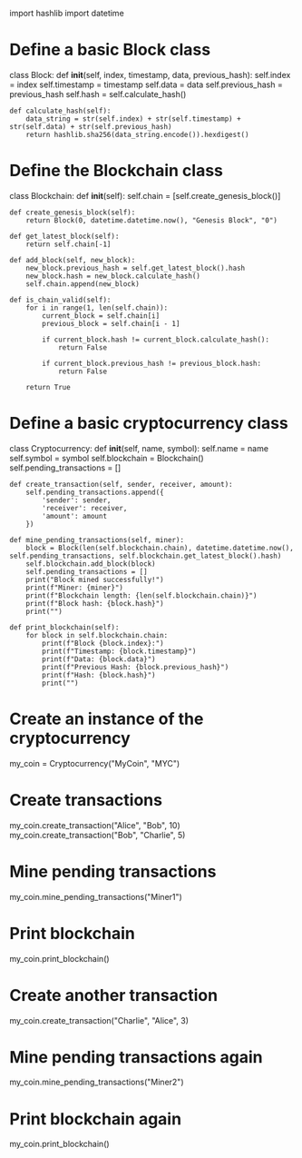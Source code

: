 import hashlib
import datetime

# Define a basic Block class
class Block:
    def __init__(self, index, timestamp, data, previous_hash):
        self.index = index
        self.timestamp = timestamp
        self.data = data
        self.previous_hash = previous_hash
        self.hash = self.calculate_hash()

    def calculate_hash(self):
        data_string = str(self.index) + str(self.timestamp) + str(self.data) + str(self.previous_hash)
        return hashlib.sha256(data_string.encode()).hexdigest()

# Define the Blockchain class
class Blockchain:
    def __init__(self):
        self.chain = [self.create_genesis_block()]

    def create_genesis_block(self):
        return Block(0, datetime.datetime.now(), "Genesis Block", "0")

    def get_latest_block(self):
        return self.chain[-1]

    def add_block(self, new_block):
        new_block.previous_hash = self.get_latest_block().hash
        new_block.hash = new_block.calculate_hash()
        self.chain.append(new_block)

    def is_chain_valid(self):
        for i in range(1, len(self.chain)):
            current_block = self.chain[i]
            previous_block = self.chain[i - 1]

            if current_block.hash != current_block.calculate_hash():
                return False

            if current_block.previous_hash != previous_block.hash:
                return False

        return True

# Define a basic cryptocurrency class
class Cryptocurrency:
    def __init__(self, name, symbol):
        self.name = name
        self.symbol = symbol
        self.blockchain = Blockchain()
        self.pending_transactions = []

    def create_transaction(self, sender, receiver, amount):
        self.pending_transactions.append({
            'sender': sender,
            'receiver': receiver,
            'amount': amount
        })

    def mine_pending_transactions(self, miner):
        block = Block(len(self.blockchain.chain), datetime.datetime.now(), self.pending_transactions, self.blockchain.get_latest_block().hash)
        self.blockchain.add_block(block)
        self.pending_transactions = []
        print("Block mined successfully!")
        print(f"Miner: {miner}")
        print(f"Blockchain length: {len(self.blockchain.chain)}")
        print(f"Block hash: {block.hash}")
        print("")

    def print_blockchain(self):
        for block in self.blockchain.chain:
            print(f"Block {block.index}:")
            print(f"Timestamp: {block.timestamp}")
            print(f"Data: {block.data}")
            print(f"Previous Hash: {block.previous_hash}")
            print(f"Hash: {block.hash}")
            print("")

# Create an instance of the cryptocurrency
my_coin = Cryptocurrency("MyCoin", "MYC")

# Create transactions
my_coin.create_transaction("Alice", "Bob", 10)
my_coin.create_transaction("Bob", "Charlie", 5)

# Mine pending transactions
my_coin.mine_pending_transactions("Miner1")

# Print blockchain
my_coin.print_blockchain()

# Create another transaction
my_coin.create_transaction("Charlie", "Alice", 3)

# Mine pending transactions again
my_coin.mine_pending_transactions("Miner2")

# Print blockchain again
my_coin.print_blockchain()
